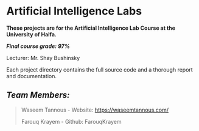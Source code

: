 # Artificial Intelligence Labs
**These projects are for the Artificial Intelligence Lab Course at the University of Haifa.**

***Final course grade: 97%***

Lecturer: Mr. Shay Bushinsky

Each project directory contains the full source code and a thorough report and documentation.

## _Team Members:_

> Waseem Tannous - Website: https://waseemtannous.com/
>
> Farouq Krayem - Github: FarouqKrayem
